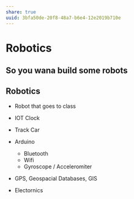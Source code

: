 ```yaml
---
share: true
uuid: 3bfa50de-20f8-48a7-b6e4-12e2019b710e
---
```


# Robotics
So you wana build some robots
-----------------------------

Robotics
--------

*   Robot that goes to class
    
*   IOT Clock
    
*   Track Car
    
*   Arduino
    
    *   Bluetooth
    *   Wifi
    *   Gyroscope / Acceleromiter
*   GPS, Geospacial Databases, GIS
    
*   Electornics
